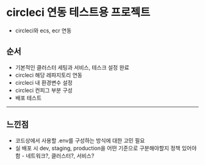 # circleci 연동 테스트용 프로젝트
* circleci와 ecs, ecr 연동
## 순서
* 기본적인 클러스터 세팅과 서비스, 테스크 설정 완료
* circleci 해당 레파지토리 연동
* circleci 내 환경변수 설정
* circleci 컨피그 부분 구성
* 배포 테스트
---
## 느낀점
* 코드상에서 사용할 .env를 구성하는 방식에 대한 고민 필요
* 실 배포 시 dev, staging, production을 어떤 기준으로 구분해야할지 정책 있어야함 - 네트워크?, 클러스터?, 서비스?
